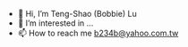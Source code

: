 - 👋 Hi, I’m Teng-Shao (Bobbie) Lu
- 👀 I’m interested in ...
- 📫 How to reach me b234b@yahoo.com.tw

<!---
Bobbie8881/Bobbie8881 is a ✨ special ✨ repository because its `README.md` (this file) appears on your GitHub profile.
You can click the Preview link to take a look at your changes.
--->
